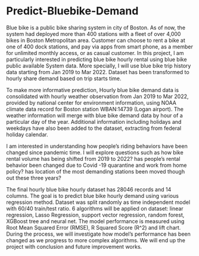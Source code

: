 # Predict-Bluebike-Demand
Blue bike is a public bike sharing system in city of Boston. As of now, the system had deployed more than 400 stations with a fleet of over 4,000 bikes in Boston Metropolitan area. Customer can choose to rent a bike at one of 400 dock stations, and pay via apps from smart phone, as a member for unlimited monthly access, or as casual customer.
In this project, I am particularly interested in predicting blue bike hourly rental using blue bike public available System data. More specially, I will use blue bike trip history data starting from Jan 2019 to Mar 2022. Dataset has been transformed to hourly share demand based on trip starts time.

To make more informative prediction, Hourly blue bike demand data is consolidated with hourly weather observation from Jan 2019 to Mar 2022, provided by national center for environment information, using NOAA climate data record for Boston station WBAN:14739 (Logan airport). The weather information will merge with blue bike demand data by hour of a particular day of the year. Additional information including holidays and weekdays have also been added to the dataset, extracting from federal holiday calendar.

I am interested in understanding how people’s riding behaviors have been changed since pandemic time. I will explore questions such as how bike rental volume has being shifted from 2019 to 2022? has people’s rental behavior been changed due to Covid -19 quarantine and work from home policy? has location of the most demanding stations been moved though out these three years?

The final hourly blue bike hourly dataset has 28046 records and 14 columns. The goal is to predict blue bike hourly demand using various regression method. Dataset was split randomly as time independent model with 60/40 train/test ratio. 6 algorithms will be applied on dataset: linear regression, Lasso Regression, support vector regression, random forest, XGBoost tree and neural net. The model performance is measured using Root Mean Squared Error (RMSE), R Squared Score (R^2) and lift chart. During the process, we will investigate how model’s performance has been changed as we progress to more complex algorithms. We will end up the project with conclusion and future improvement works.
